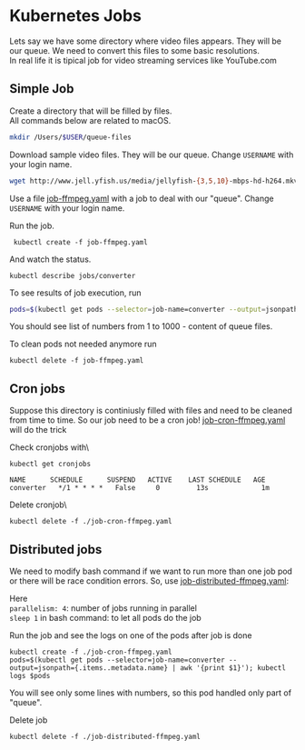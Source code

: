 # Kubernetes Jobs

Lets say we have some directory where video files appears. They will be our queue. We need to convert this files to some basic resolutions.\
In real life it is tipical job for video streaming services like YouTube.com 

## Simple Job

Create a directory that will be filled by files.\
All commands below are related to macOS. 
```bash
mkdir /Users/$USER/queue-files
```
Download sample video files. They will be our queue.
Change `USERNAME` with your login name.
```bash
wget http://www.jell.yfish.us/media/jellyfish-{3,5,10}-mbps-hd-h264.mkv -P /Users/USERNAME/queue-files/
```

Use a file [job-ffmpeg.yaml](job-ffmpeg.yaml) with a job to deal with our "queue". Change `USERNAME` with your login name.

Run the job.
 
```
 kubectl create -f job-ffmpeg.yaml
```
And watch the status.
```
kubectl describe jobs/converter
```

To see results of job execution, run

```bash
pods=$(kubectl get pods --selector=job-name=converter --output=jsonpath={.items..metadata.name}); kubectl logs $pods
```
You should see list of numbers from 1 to 1000 - content of queue files.

To clean pods not needed anymore run
```
kubectl delete -f job-ffmpeg.yaml
```

## Cron jobs

Suppose this directory is continiusly filled with files and need to be cleaned from time to time. So our job need to be a cron job!
[job-cron-ffmpeg.yaml](job-cron-ffmpeg.yaml) will do the trick

Check cronjobs with\
```
kubectl get cronjobs
```

```
NAME      SCHEDULE      SUSPEND   ACTIVE    LAST SCHEDULE   AGE
converter   */1 * * * *   False     0         13s             1m
```

Delete cronjob\
```
kubectl delete -f ./job-cron-ffmpeg.yaml
```

## Distributed jobs

We need to modify bash command if we want to run more than one job pod or there will be race condition errors.
So, use [job-distributed-ffmpeg.yaml](job-cron-ffmpeg.yaml):

Here\
`parallelism: 4`: number of jobs running in parallel\
`sleep 1` in bash command: to let all pods do the job

Run the job and see the logs on one of the pods after job is done

```
kubectl create -f ./job-cron-ffmpeg.yaml
pods=$(kubectl get pods --selector=job-name=converter --output=jsonpath={.items..metadata.name} | awk '{print $1}'); kubectl logs $pods
```

You will see only some lines with numbers, so this pod handled only part of "queue".

Delete job

```
kubectl delete -f ./job-distributed-ffmpeg.yaml
```